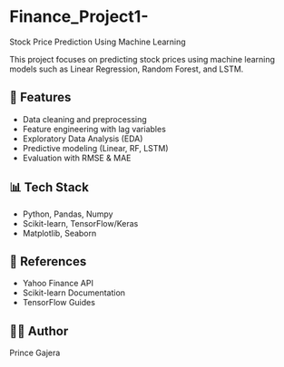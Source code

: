 # Finance_Project1-
Stock Price Prediction Using Machine Learning

This project focuses on predicting stock prices using machine learning models such as Linear Regression, Random Forest, and LSTM.

## 🚀 Features
- Data cleaning and preprocessing
- Feature engineering with lag variables
- Exploratory Data Analysis (EDA)
- Predictive modeling (Linear, RF, LSTM)
- Evaluation with RMSE & MAE

## 📊 Tech Stack
- Python, Pandas, Numpy
- Scikit-learn, TensorFlow/Keras
- Matplotlib, Seaborn

## 📎 References
- Yahoo Finance API
- Scikit-learn Documentation
- TensorFlow Guides

## 👨‍💻 Author
Prince Gajera
